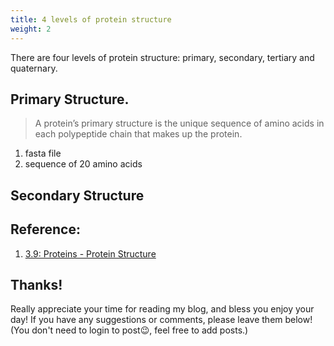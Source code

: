 ```yaml
---
title: 4 levels of protein structure
weight: 2
---
```

There are four levels of protein structure: primary, secondary, tertiary and quaternary.

## Primary Structure.
> A protein’s primary structure is the unique sequence of amino acids in each polypeptide chain that makes up the protein. 
1. fasta file
2. sequence of 20 amino acids

## Secondary Structure





## Reference:
1. [3.9: Proteins - Protein Structure](https://bio.libretexts.org/Bookshelves/Introductory_and_General_Biology/Book%3A_General_Biology_(Boundless)/03%3A_Biological_Macromolecules/3.09%3A_Proteins_-_Protein_Structure#:~:text=Primary%20structure%20is%20the%20amino,by%20interactions%20between%20R%20groups.)


 ## Thanks!
 Really appreciate your time for reading my blog, and bless you enjoy your day! If you have any suggestions or comments, please leave them below! (You don't need to login to post😉, feel free to add posts.)
